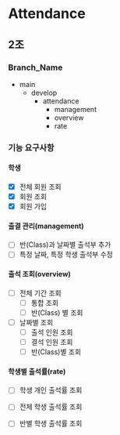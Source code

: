 # Attendance

## 2조
### Branch_Name
- main
  - develop
    - attendance
      - management
      - overview
      - rate

### 기능 요구사항
#### 학생
- [x] 전체 회원 조회
- [x] 회원 조회
- [x] 회원 가입

#### 출결 관리(management)
- [ ] 반(Class)과 날짜별 출석부 추가
- [ ] 특정 날짜, 특정 학생 출석부 수정

#### 출석 조회(overview)
- [ ] 전체 기간 조회
  - [ ] 통합 조회
  - [ ] 반(Class) 별 조회
- [ ] 날짜별 조회
  - [ ] 출석 인원 조회
  - [ ] 결석 인원 조회
  - [ ] 반(Class)별 조회

#### 학생별 출석률(rate)
- [ ] 학생 개인 출석률 조회
- [ ] 전체 학생 출석률 조회
- [ ] 반별 학생 출석률 조회



